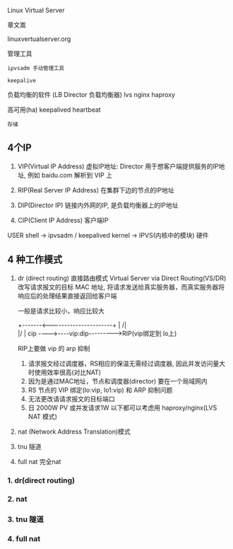 

Linux Virtual Server

章文嵩

linuxvertualserver.org


管理工具

    ipvsadm 手动管理工具

    keepalive 


负载均衡的软件  (LB Director 负载均衡器)
    lvs
    nginx
    haproxy

高可用(ha)
    keepalived
    heartbeat
    
    存储

## 4个IP

1. VIP(Virtual IP Address)
    虚拟IP地址: Director 用于想客户端提供服务的IP地址, 例如 baidu.com 解析到 VIP 上

2. RIP(Real Server IP Address)
    在集群下边的节点的IP地址

3. DIP(Director IP)
    链接内外网的IP, 是负载均衡器上的IP地址

4. CIP(Client IP Address)
    客户端IP



USER
shell       -> ipvsadm  / keepalived
kernel      -> IPVS(内核中的模块)
硬件


## 4 种工作模式

1. dr (direct routing) 直接路由模式
    Virtual Server via Direct Routing(VS/DR)
    改写请求报文的目标 MAC 地址, 将请求发送给真实服务器，而真实服务器将响应后的处理结果直接返回给客户端
    
    一般是请求比较小，响应比较大

     +-------<----------------------+
     |                             /|\
    \|/                             |
    cip ---->----vip:dip--------->RIP(vip绑定到 lo上)

    RIP上要做 vip 的 arp 抑制

    1. 请求报文经过调度器，RS相应的保温无需经过调度器, 因此并发访问量大时使用效率很高(对比NAT)
    2. 因为是通过MAC地址，节点和调度器(director) 要在一个局域网内
    3. RS 节点的 VIP 绑定(lo:vip, lo1:vip) 和 ARP 抑制问题
    4. 无法更改请请求报文的目标端口
    5. 日 2000W PV 或并发请求1W 以下都可以考虑用 haproxy/nginx(LVS NAT 模式)

2. nat (Network Address Translation)模式

3. tnu 隧道

4. full nat 完全nat


### 1. dr(direct routing)


### 2. nat



### 3. tnu 隧道



### 4. full nat
